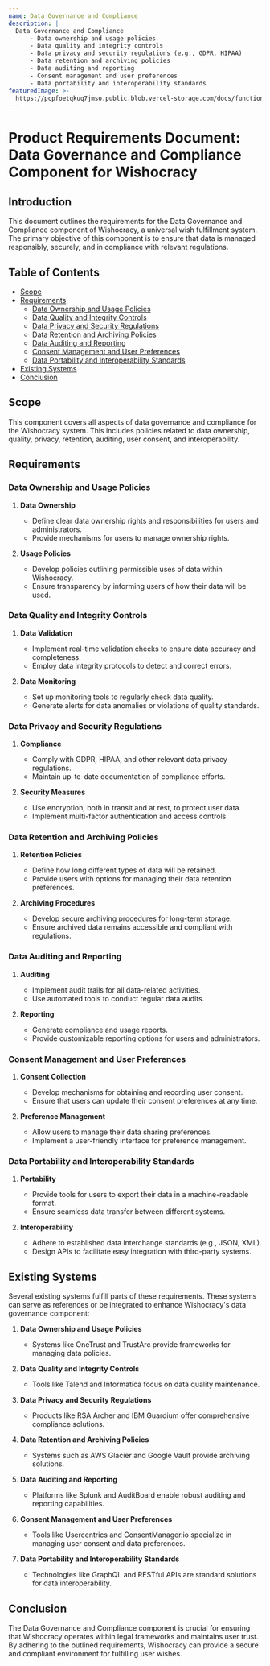 ```yaml
---
name: Data Governance and Compliance
description: |
  Data Governance and Compliance
      - Data ownership and usage policies
      - Data quality and integrity controls
      - Data privacy and security regulations (e.g., GDPR, HIPAA)
      - Data retention and archiving policies
      - Data auditing and reporting
      - Consent management and user preferences
      - Data portability and interoperability standards
featuredImage: >-
  https://pcpfoetqkuq7jmso.public.blob.vercel-storage.com/docs/functional-components/data-governance-and-compliance.jpg
---
```


# Product Requirements Document: Data Governance and Compliance Component for Wishocracy

## Introduction

This document outlines the requirements for the Data Governance and Compliance component of Wishocracy, a universal wish fulfillment system. The primary objective of this component is to ensure that data is managed responsibly, securely, and in compliance with relevant regulations.

## Table of Contents

- [Scope](#scope)
- [Requirements](#requirements)
  - [Data Ownership and Usage Policies](#data-ownership-and-usage-policies)
  - [Data Quality and Integrity Controls](#data-quality-and-integrity-controls)
  - [Data Privacy and Security Regulations](#data-privacy-and-security-regulations)
  - [Data Retention and Archiving Policies](#data-retention-and-archiving-policies)
  - [Data Auditing and Reporting](#data-auditing-and-reporting)
  - [Consent Management and User Preferences](#consent-management-and-user-preferences)
  - [Data Portability and Interoperability Standards](#data-portability-and-interoperability-standards)
- [Existing Systems](#existing-systems)
- [Conclusion](#conclusion)

## Scope

This component covers all aspects of data governance and compliance for the Wishocracy system. This includes policies related to data ownership, quality, privacy, retention, auditing, user consent, and interoperability.

## Requirements

### Data Ownership and Usage Policies

1. **Data Ownership**

   - Define clear data ownership rights and responsibilities for users and administrators.
   - Provide mechanisms for users to manage ownership rights.

2. **Usage Policies**
   - Develop policies outlining permissible uses of data within Wishocracy.
   - Ensure transparency by informing users of how their data will be used.

### Data Quality and Integrity Controls

1. **Data Validation**

   - Implement real-time validation checks to ensure data accuracy and completeness.
   - Employ data integrity protocols to detect and correct errors.

2. **Data Monitoring**
   - Set up monitoring tools to regularly check data quality.
   - Generate alerts for data anomalies or violations of quality standards.

### Data Privacy and Security Regulations

1. **Compliance**

   - Comply with GDPR, HIPAA, and other relevant data privacy regulations.
   - Maintain up-to-date documentation of compliance efforts.

2. **Security Measures**
   - Use encryption, both in transit and at rest, to protect user data.
   - Implement multi-factor authentication and access controls.

### Data Retention and Archiving Policies

1. **Retention Policies**

   - Define how long different types of data will be retained.
   - Provide users with options for managing their data retention preferences.

2. **Archiving Procedures**
   - Develop secure archiving procedures for long-term storage.
   - Ensure archived data remains accessible and compliant with regulations.

### Data Auditing and Reporting

1. **Auditing**

   - Implement audit trails for all data-related activities.
   - Use automated tools to conduct regular data audits.

2. **Reporting**
   - Generate compliance and usage reports.
   - Provide customizable reporting options for users and administrators.

### Consent Management and User Preferences

1. **Consent Collection**

   - Develop mechanisms for obtaining and recording user consent.
   - Ensure that users can update their consent preferences at any time.

2. **Preference Management**
   - Allow users to manage their data sharing preferences.
   - Implement a user-friendly interface for preference management.

### Data Portability and Interoperability Standards

1. **Portability**

   - Provide tools for users to export their data in a machine-readable format.
   - Ensure seamless data transfer between different systems.

2. **Interoperability**
   - Adhere to established data interchange standards (e.g., JSON, XML).
   - Design APIs to facilitate easy integration with third-party systems.

## Existing Systems

Several existing systems fulfill parts of these requirements. These systems can serve as references or be integrated to enhance Wishocracy's data governance component:

1. **Data Ownership and Usage Policies**

   - Systems like OneTrust and TrustArc provide frameworks for managing data policies.

2. **Data Quality and Integrity Controls**

   - Tools like Talend and Informatica focus on data quality maintenance.

3. **Data Privacy and Security Regulations**

   - Products like RSA Archer and IBM Guardium offer comprehensive compliance solutions.

4. **Data Retention and Archiving Policies**

   - Systems such as AWS Glacier and Google Vault provide archiving solutions.

5. **Data Auditing and Reporting**

   - Platforms like Splunk and AuditBoard enable robust auditing and reporting capabilities.

6. **Consent Management and User Preferences**

   - Tools like Usercentrics and ConsentManager.io specialize in managing user consent and data preferences.

7. **Data Portability and Interoperability Standards**
   - Technologies like GraphQL and RESTful APIs are standard solutions for data interoperability.

## Conclusion

The Data Governance and Compliance component is crucial for ensuring that Wishocracy operates within legal frameworks and maintains user trust. By adhering to the outlined requirements, Wishocracy can provide a secure and compliant environment for fulfilling user wishes.
